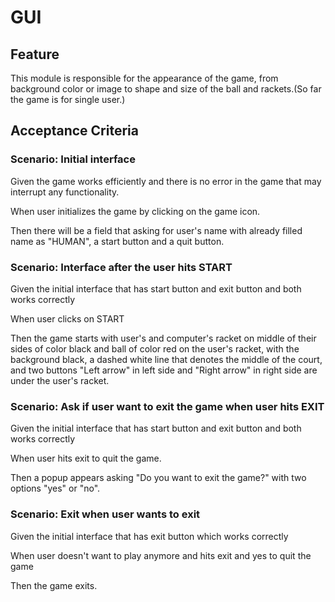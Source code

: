 # GUI

## Feature

This module is responsible for the appearance of the game,
from background color or image to shape and size of the ball and
rackets.(So far the game is for single user.)

## Acceptance Criteria

### Scenario: Initial interface

Given the game works efficiently and there is no
error in the game that may interrupt any functionality.

When user initializes the game by clicking on the game icon.

Then there will be a field that asking for user's name
with already filled name as "HUMAN", a start button
and a quit button.

### Scenario: Interface after the user hits START

Given the initial interface that has start
button and exit button and both works correctly

When user clicks on START

Then the game starts with user's and computer's racket
on middle of their sides of color black and ball of color red
on the user's racket, with the background black,
a dashed white line that denotes the middle of the court,
and two buttons "Left arrow" in left side and "Right arrow"
in right side are
under the user's racket.

### Scenario: Ask if user want to exit the game when user hits EXIT

Given the initial interface that has start
button and exit button and both works correctly

When user hits exit to quit the game.

Then a popup appears asking "Do you want
to exit the game?" with two options "yes" or "no".

### Scenario: Exit when user wants to exit

Given the initial interface that has exit button
which works correctly

When user doesn't want to play anymore and
hits exit and yes to quit the game

Then the game exits.
